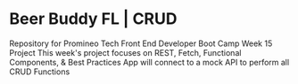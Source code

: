 # Beer Buddy FL | CRUD
Repository for Promineo Tech Front End Developer Boot Camp Week 15 Project
This week's project focuses on REST, Fetch, Functional Components, & Best Practices
App will connect to a mock API to perform all CRUD Functions
